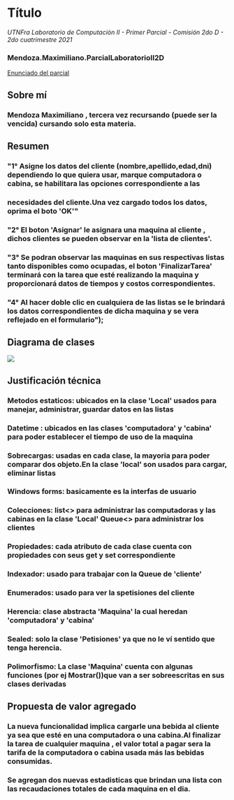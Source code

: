 # Título
*UTNFra Laboratorio de Computación II - Primer Parcial - Comisión 2do D - 2do cuatrimestre 2021*

### Mendoza.Maximiliano.ParcialLaboratorioII2D

[Enunciado del parcial](https://codeutnfra.github.io/programacion_2_laboratorio_2_apuntes/docs/evaluaciones/parciales/2d-primer-parcial/)

## Sobre mí
### Mendoza Maximiliano , tercera vez recursando (puede ser la vencida) cursando solo esta materia.

## Resumen

### "1° Asigne los datos del cliente (nombre,apellido,edad,dni) dependiendo lo que quiera usar, marque computadora o cabina, se habilitara las opciones correspondiente a las
### necesidades del cliente.Una vez cargado todos los datos, oprima el boto 'OK'"        
### "2° El boton 'Asignar' le asignara una maquina al cliente , dichos clientes se pueden observar en la 'lista de clientes'.         
### "3° Se podran observar las maquinas en sus respectivas listas tanto disponibles como ocupadas, el boton 'FinalizarTarea' terminará con la tarea que esté realizando la maquina y proporcionará datos de tiempos y costos correspondientes.
### "4° Al hacer doble clic en cualquiera de las listas se le brindará los datos correspondientes de dicha maquina y se vera reflejado en el formulario");

## Diagrama de clases
![](C:\Users\Maxi\Desktop\Parcial\2021C2_UTNFra_LaboII_2doD_PP\Mendoza.Maximiliano)

## Justificación técnica
### Metodos estaticos: ubicados en la clase 'Local' usados para manejar, administrar, guardar datos en las listas
### Datetime : ubicados en las clases  'computadora' y 'cabina' para poder establecer el tiempo de uso de la maquina
### Sobrecargas: usadas en cada clase, la mayoria para poder comparar dos objeto.En la clase 'local' son usados para cargar, eliminar listas
### Windows forms: basicamente es la interfas de usuario
### Colecciones: list<> para administrar las computadoras y las cabinas  en la clase 'Local' Queue<> para administrar los clientes
### Propiedades: cada atributo de cada clase cuenta con propiedades con seus get y set correspondiente
### Indexador: usado para trabajar con la Queue de 'cliente'
### Enumerados: usado para ver la spetisiones del cliente
### Herencia: clase abstracta 'Maquina' la cual heredan 'computadora' y 'cabina' 
### Sealed: solo la clase 'Petisiones' ya que no le ví sentido que tenga herencia.
### Polimorfismo: La clase 'Maquina' cuenta con algunas funciones (por ej Mostrar())que van a ser sobreescritas en sus clases derivadas


## Propuesta de valor agregado
### La nueva funcionalidad implica cargarle una bebida al cliente ya sea que esté en una computadora o una cabina.Al finalizar la tarea de cualquier maquina , el valor total a pagar sera la tarifa de la computadora o cabina usada más las bebidas consumidas.
### Se agregan dos nuevas estadisticas que brindan una lista con las recaudaciones totales de cada maquina en el dia.
